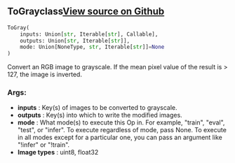 ## ToGray<span class="tag">class</span><a class="sourcelink" href=https://github.com/fastestimator/fastestimator/blob/r1.0/fastestimator/op/numpyop/univariate/to_gray.py/#L22-L39>View source on Github</a>
```python
ToGray(
	inputs: Union[str, Iterable[str], Callable],
	outputs: Union[str, Iterable[str]],
	mode: Union[NoneType, str, Iterable[str]]=None
)
```
Convert an RGB image to grayscale. If the mean pixel value of the result is > 127, the image is inverted.


<h3>Args:</h3>

* **inputs** :  Key(s) of images to be converted to grayscale.
* **outputs** :  Key(s) into which to write the modified images.
* **mode** :  What mode(s) to execute this Op in. For example, "train", "eval", "test", or "infer". To execute        regardless of mode, pass None. To execute in all modes except for a particular one, you can pass an argument        like "!infer" or "!train".
* **Image types** :     uint8, float32



